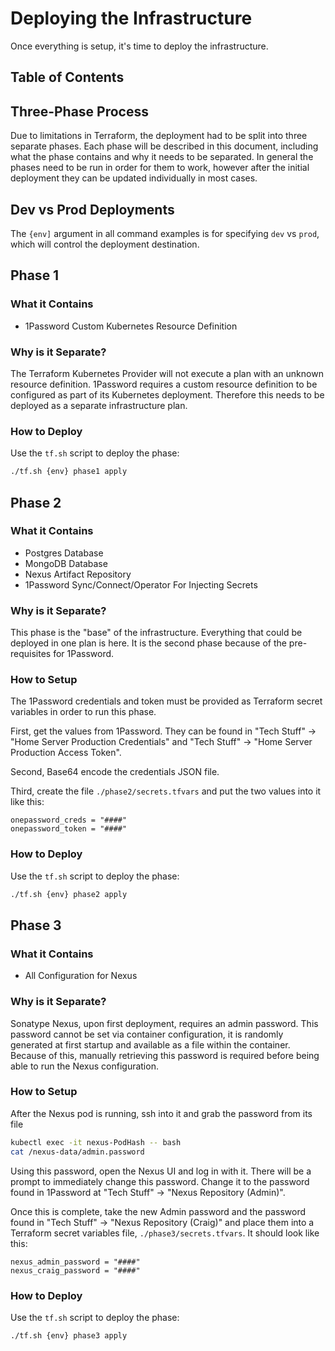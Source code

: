 # Deploying the Infrastructure

Once everything is setup, it's time to deploy the infrastructure.

## Table of Contents

## Three-Phase Process

Due to limitations in Terraform, the deployment had to be split into three separate phases. Each phase will be described in this document, including what the phase contains and why it needs to be separated. In general the phases need to be run in order for them to work, however after the initial deployment they can be updated individually in most cases.

## Dev vs Prod Deployments

The `{env]` argument in all command examples is for specifying `dev` vs `prod`, which will control the deployment destination.

## Phase 1

### What it Contains

- 1Password Custom Kubernetes Resource Definition

### Why is it Separate?

The Terraform Kubernetes Provider will not execute a plan with an unknown resource definition. 1Password requires a custom resource definition to be configured as part of its Kubernetes deployment. Therefore this needs to be deployed as a separate infrastructure plan.

### How to Deploy

Use the `tf.sh` script to deploy the phase:

```bash
./tf.sh {env} phase1 apply
```

## Phase 2

### What it Contains

- Postgres Database
- MongoDB Database
- Nexus Artifact Repository
- 1Password Sync/Connect/Operator For Injecting Secrets

### Why is it Separate?

This phase is the "base" of the infrastructure. Everything that could be deployed in one plan is here. It is the second phase because of the pre-requisites for 1Password.

### How to Setup

The 1Password credentials and token must be provided as Terraform secret variables in order to run this phase.

First, get the values from 1Password. They can be found in "Tech Stuff" -> "Home Server Production Credentials" and "Tech Stuff" -> "Home Server Production Access Token".

Second, Base64 encode the credentials JSON file.

Third, create the file `./phase2/secrets.tfvars` and put the two values into it like this:

```hcl
onepassword_creds = "####"
onepassword_token = "####"
```

### How to Deploy

Use the `tf.sh` script to deploy the phase:

```bash
./tf.sh {env} phase2 apply
```

## Phase 3

### What it Contains

- All Configuration for Nexus

### Why is it Separate?

Sonatype Nexus, upon first deployment, requires an admin password. This password cannot be set via container configuration, it is randomly generated at first startup and available as a file within the container. Because of this, manually retrieving this password is required before being able to run the Nexus configuration.

### How to Setup

After the Nexus pod is running, ssh into it and grab the password from its file

```bash
kubectl exec -it nexus-PodHash -- bash
cat /nexus-data/admin.password
```

Using this password, open the Nexus UI and log in with it. There will be a prompt to immediately change this password. Change it to the password found in 1Password at "Tech Stuff" -> "Nexus Repository (Admin)".

Once this is complete, take the new Admin password and the password found in "Tech Stuff" -> "Nexus Repository (Craig)" and place them into a Terraform secret variables file, `./phase3/secrets.tfvars`. It should look like this:

```hcl
nexus_admin_password = "####"
nexus_craig_password = "####"
```

### How to Deploy

Use the `tf.sh` script to deploy the phase:

```bash
./tf.sh {env} phase3 apply
```